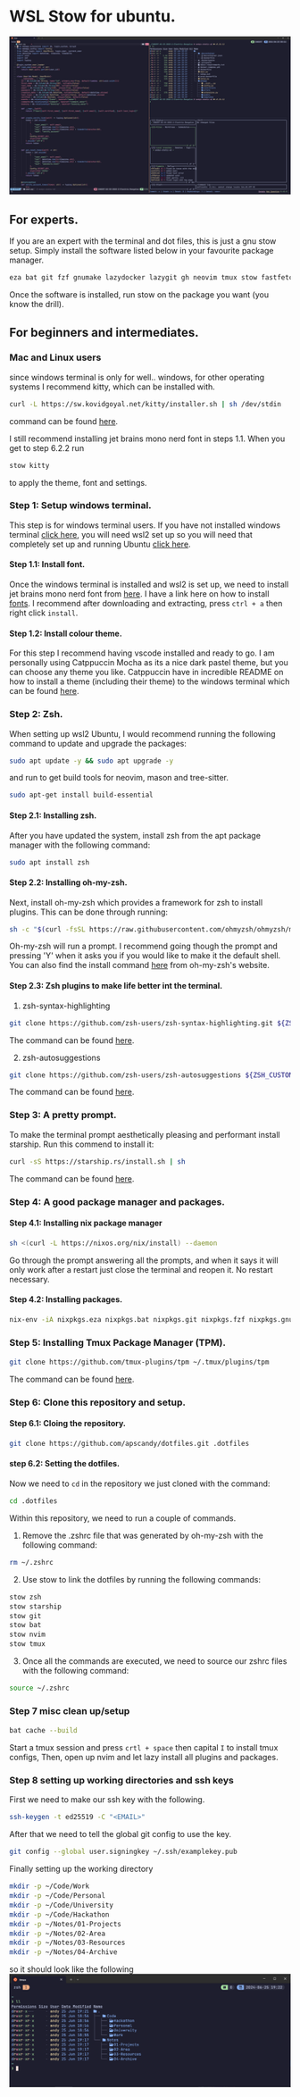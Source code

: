 # WSL Stow for ubuntu.

![demo](docs/images/demo-2.png)

## For experts.
If you are an expert with the terminal and dot files, this is just a gnu stow setup. Simply install the software listed below in your favourite package manager. 
```sh
eza bat git fzf gnumake lazydocker lazygit gh neovim tmux stow fastfetch zoxide jq ripgrep cloudflared libgcc
```
Once the software is installed, run stow on the package you want (you know the drill).

## For beginners and intermediates.

### Mac and Linux users
since windows terminal is only for well.. windows, for other operating systems I recommend kitty, which can be installed with.
```sh
curl -L https://sw.kovidgoyal.net/kitty/installer.sh | sh /dev/stdin
```
command can be found [here](https://sw.kovidgoyal.net/kitty/binary/).

I still recommend installing jet brains mono nerd font in steps 1.1.
When you get to step 6.2.2 run 
```sh
stow kitty
```
to apply the theme, font and settings.

### Step 1: Setup windows terminal.
This step is for windows terminal users. If you have not installed windows terminal [click here](https://learn.microsoft.com/en-us/windows/terminal/install), you will need wsl2 set up so you will need that completely set up and running Ubuntu [click here](https://learn.microsoft.com/en-us/windows/wsl/install).

#### Step 1.1: Install font.
Once the windows terminal is installed and wsl2 is set up, we need to install jet brains mono nerd font from [here](https://www.nerdfonts.com/font-downloads).
I have a link here on how to install [fonts](https://support.microsoft.com/en-au/office/add-a-font-b7c5f17c-4426-4b53-967f-455339c564c1).
I recommend after downloading and extracting, press `ctrl + a` then right click `install`.

#### Step 1.2: Install colour theme.
For this step I recommend having vscode installed and ready to go.
I am personally using Catppuccin Mocha as its a nice dark pastel theme, but you can choose any theme you like.
Catppuccin have in incredible README on how to install a theme (including their theme) to the windows terminal which can be found [here](https://github.com/catppuccin/windows-terminal).


### Step 2: Zsh.
When setting up wsl2 Ubuntu, I would recommend running the following command to update and upgrade the packages:
```sh
sudo apt update -y && sudo apt upgrade -y
```
and run to get build tools for neovim, mason and tree-sitter.

```sh
sudo apt-get install build-essential 
```

#### Step 2.1: Installing zsh.
After you have updated the system, install zsh from the apt package manager with the following command:
```sh
sudo apt install zsh
```
#### Step 2.2: Installing oh-my-zsh.
Next, install oh-my-zsh which provides a framework for zsh to install plugins. This can be done through running:
```sh
sh -c "$(curl -fsSL https://raw.githubusercontent.com/ohmyzsh/ohmyzsh/master/tools/install.sh)"
```
Oh-my-zsh will run a prompt. I recommend going though the prompt and pressing 'Y' when it asks you if you would like to make it the default shell.
You can also find the install command [here](https://ohmyz.sh/#install) from oh-my-zsh's website.

#### Step 2.3: Zsh plugins to make life better int the terminal.
1. zsh-syntax-highlighting
```sh
git clone https://github.com/zsh-users/zsh-syntax-highlighting.git ${ZSH_CUSTOM:-~/.oh-my-zsh/custom}/plugins/zsh-syntax-highlighting
```
The command can be found [here](https://github.com/zsh-users/zsh-syntax-highlighting/blob/master/INSTALL.md#oh-my-zsh).

2. zsh-autosuggestions

```sh
git clone https://github.com/zsh-users/zsh-autosuggestions ${ZSH_CUSTOM:-~/.oh-my-zsh/custom}/plugins/zsh-autosuggestions
```
The command can be found [here](https://github.com/zsh-users/zsh-autosuggestions/blob/master/INSTALL.md#oh-my-zsh).

### Step 3: A pretty prompt.
To make the terminal prompt aesthetically pleasing and performant install starship. Run this commend to install it:
```sh
curl -sS https://starship.rs/install.sh | sh
```
The command can be found [here](https://starship.rs/guide/#%F0%9F%9A%80-installation).

### Step 4: A good package manager and packages.
#### Step 4.1: Installing nix package manager
```sh
sh <(curl -L https://nixos.org/nix/install) --daemon
```
Go through the prompt answering all the prompts, and when it says it will only work after a restart just close the terminal and reopen it. No restart necessary.

#### Step 4.2: Installing packages.
```sh
nix-env -iA nixpkgs.eza nixpkgs.bat nixpkgs.git nixpkgs.fzf nixpkgs.gnumake nixpkgs.lazydocker nixpkgs.lazygit nixpkgs.gh nixpkgs.neovim nixpkgs.tmux nixpkgs.stow nixpkgs.fastfetch nixpkgs.zoxide nixpkgs.jq nixpkgs.ripgrep nixpkgs.cloudflared nixpkgs.libgcc
```

### Step 5: Installing Tmux Package Manager (TPM).
```sh
git clone https://github.com/tmux-plugins/tpm ~/.tmux/plugins/tpm
```
The command can be found [here](https://github.com/tmux-plugins/tpm?tab=readme-ov-file).

### Step 6: Clone this repository and setup.
#### Step 6.1: Cloing the repository.
```sh
git clone https://github.com/apscandy/dotfiles.git .dotfiles
```
#### step 6.2: Setting the dotfiles.
Now we need to `cd` in the repository we just cloned with the command:
```sh
cd .dotfiles
```
Within this repository, we need to run a couple of commands.
1. Remove the .zshrc file that was generated by oh-my-zsh with the following command:
```sh
rm ~/.zshrc
```
2. Use stow to link the dotfiles by running the following commands:
```sh
stow zsh
stow starship 
stow git
stow bat
stow nvim
stow tmux
```
3. Once all the commands are executed, we need to source our zshrc files with the following command:
```sh
source ~/.zshrc
```
### Step 7 misc clean up/setup
```sh
bat cache --build
```
Start a tmux session and press `crtl + space` then capital `I` to install tmux configs,
Then, open up nvim and let lazy install all plugins and packages.

### Step 8 setting up working directories and ssh keys
First we need to make our ssh key with the following.
```sh
ssh-keygen -t ed25519 -C "<EMAIL>"
```
After that we need to tell the global git config to use the key.
```sh
git config --global user.signingkey ~/.ssh/examplekey.pub
```
Finally setting up the working directory

```sh
mkdir -p ~/Code/Work
mkdir -p ~/Code/Personal
mkdir -p ~/Code/University
mkdir -p ~/Code/Hackathon
mkdir -p ~/Notes/01-Projects
mkdir -p ~/Notes/02-Area
mkdir -p ~/Notes/03-Resources
mkdir -p ~/Notes/04-Archive
```
so it should look like the following
![](docs/images/folder-struct.png)

